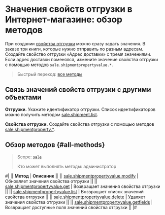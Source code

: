 # Значения свойств отгрузки в Интернет-магазине: обзор методов

При создании [свойства отгрузки](../shipment-property/index.md) можно сразу задать значения. В заказе три книги, которые нужно отправить по разным адресам. Создайте свойство отгрузки «Адрес доставки» с тремя значениями. Если адрес доставки поменялся, измените значение свойства отгрузки с помощью методов `sale.shipmentpropertyvalue.*`.

> Быстрый переход: [все методы](#all-methods)

## Связь значений свойств отгрузки с другими объектами

**Отгрузки.** Укажите идентификатор отгрузки. Список идентификаторов можно получить методом [sale.shipment.list](../shipment/sale-shipment-list.md).

**Свойства отгрузки.** Создайте свойства отгрузки с помощью методов [sale.shipmentproperty.*](../shipment-property/index.md).

## Обзор методов {#all-methods}

> Scope: [`sale`](../../scopes/permissions.md)
>
> Кто может выполнять методы: администратор

#|
|| **Метод** | **Описание** ||
|| [sale.shipmentpropertyvalue.modify](./sale-shipment-property-value-modify.md) | Обновляет значения свойства отгрузки ||
|| [sale.shipmentpropertyvalue.get](./sale-shipment-property-value-get.md) | Возвращает значения свойства отгрузки ||
|| [sale.shipmentpropertyvalue.list](./sale-shipment-property-value-list.md) | Возвращает список значений свойства отгрузки ||
|| [sale.shipmentpropertyvalue.delete](./sale-shipment-propertyvalue-delete.md) | Удаляет значения свойства отгрузки ||
|| [sale.shipmentpropertyvalue.getfields](./sale-shipment-property-value-get-fields.md) | Возвращает доступные поля значений свойства отгрузки ||
|#
